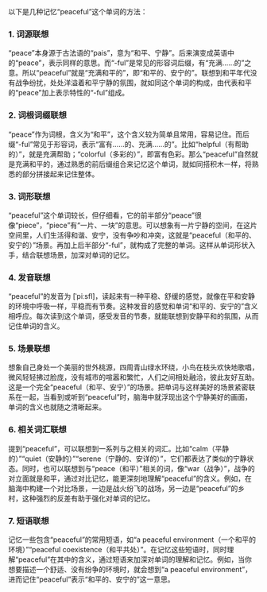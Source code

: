 以下是几种记忆“peaceful”这个单词的方法：

### 1. 词源联想
“peace”本身源于古法语的“pais”，意为“和平、宁静”。后来演变成英语中的“peace”，表示同样的意思。而“-ful”是常见的形容词后缀，有“充满……的”之意。所以“peaceful”就是“充满和平的”，即“和平的、安宁的”。联想到和平年代没有战争纷扰，处处洋溢着和平宁静的氛围，就如同这个单词的构成，由代表和平的“peace”加上表示特性的“-ful”组成。

### 2. 词根词缀联想
“peace”作为词根，含义为“和平”，这个含义较为简单且常用，容易记住。而后缀“-ful”常见于形容词，表示“富有……的、充满……的”。比如“helpful（有帮助的）”，就是充满帮助；“colorful（多彩的）”，即富有色彩。那么“peaceful”自然就是充满和平的，通过熟悉的前后缀组合来记忆这个单词，就如同搭积木一样，将熟悉的部分拼接起来记住整体。

### 3. 词形联想
“peaceful”这个单词较长，但仔细看，它的前半部分“peace”很像“piece”，“piece”有“一片、一块”的意思。可以想象有一片宁静的空间，在这片空间里，人们生活得和谐、安宁，没有争吵和冲突，这就是“peaceful（和平的、安宁的）”场景。再加上后半部分“-ful”，就构成了完整的单词。这样从单词形状入手，结合联想场景，加深对单词的记忆。

### 4. 发音联想
“peaceful”的发音为 [ˈpiːsfl]，读起来有一种平稳、舒缓的感觉，就像在平和安静的环境中呼吸一样，平稳而有节奏。这种发音的感觉和单词“和平的、安宁的”含义相呼应。每次读到这个单词，感受发音的节奏，就能联想到安静平和的氛围，从而记住单词的含义。

### 5. 场景联想
想象自己身处一个美丽的世外桃源，四周青山绿水环绕，小鸟在枝头欢快地歌唱，微风轻轻拂过脸庞，没有城市的喧嚣和繁忙，人们之间相处融洽，彼此友好互助。这是一个完全“peaceful（和平、安宁）”的场景。把单词与这样美好的场景紧密联系在一起，当看到或听到“peaceful”时，脑海中就浮现出这个宁静美好的画面，单词的含义也就随之清晰起来。

### 6. 相关词汇联想
提到“peaceful”，可以联想到一系列与之相关的词汇。比如“calm（平静的）”“quiet（安静的）”“serene（宁静的、安详的）”，它们都表达了类似的宁静状态。同时，也可以联想到与“peace（和平）”相关的词，像“war（战争）”，战争的对立面就是和平，通过对比记忆，能更深刻地理解“peaceful”的含义。例如，在脑海中构建一个对比场景，一边是战火纷飞的战场，另一边是“peaceful”的乡村，这种强烈的反差有助于强化对单词的记忆。

### 7. 短语联想
记忆一些包含“peaceful”的常用短语，如“a peaceful environment（一个和平的环境）”“peaceful coexistence（和平共处）”。在记忆这些短语时，同时理解“peaceful”在其中的含义，通过短语来加深对单词的理解和记忆。例如，当你想要描述一个舒适、没有纷争的环境时，就会想到“a peaceful environment”，进而记住“peaceful”表示“和平的、安宁的”这一意思。 